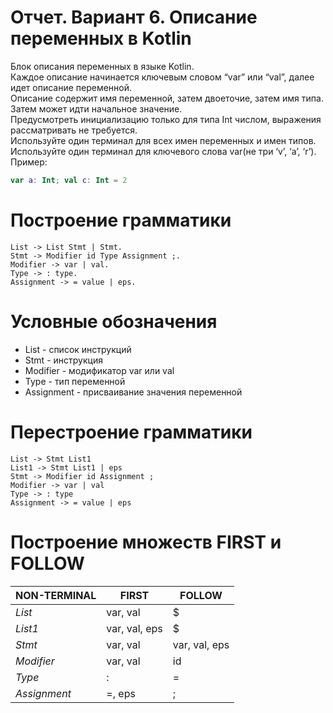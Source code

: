 # Отчет. Вариант 6. Описание переменных в Kotlin

Блок описания переменных в языке Kotlin. \
Каждое описание начинается ключевым словом “var” или “val”, далее идет описание переменной. \
Описание содержит имя переменной, затем двоеточие, затем имя типа. Затем может идти начальное значение. \
Предусмотреть инициализацию только для типа Int числом, выражения рассматривать не требуется. \
Используйте один терминал для всех имен переменных и имен типов. \
Используйте один терминал для ключевого слова var(не три ‘v’, ‘a’, ‘r’). \
Пример: 
```kotlin
var a: Int; val c: Int = 2
```

# Построение грамматики

```
List -> List Stmt | Stmt.
Stmt -> Modifier id Type Assignment ;.
Modifier -> var | val.
Type -> : type.
Assignment -> = value | eps.
```

# Условные обозначения

- List - список инструкций
- Stmt - инструкция
- Modifier - модификатор var или val
- Type - тип переменной
- Assignment - присваивание значения переменной

# Перестроение грамматики

```
List ->	Stmt List1
List1 -> Stmt List1 | eps
Stmt ->	Modifier id Assignment ;
Modifier ->	var | val
Type -> : type
Assignment -> = value | eps
```

# Построение множеств FIRST и FOLLOW

| **NON-TERMINAL** | **FIRST**     | **FOLLOW**    |
|------------------|---------------|---------------|
| _List_           | var, val      | $             |
| _List1_          | var, val, eps | $             |
| _Stmt_           | var, val      | var, val, eps |
| _Modifier_       | var, val      | id            |
| _Type_           | :             | =             |
| _Assignment_     | =, eps        | ;             |
